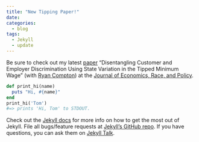 ```yaml
---
title: "New Tipping Paper!"
date: 
categories:
  - blog
tags:
  - Jekyll
  - update
---
```

Be sure to check out my latest <a href="https://ryancompton.wordpress.com/wp-content/uploads/2024/02/compton-and-compton-2024.pdf">paper</a> &#8220;Disentangling Customer and Employer Discrimination Using State Variation in the Tipped Minimum Wage&#8221; (with <a href="https://ryancompton.wordpress.com/">Ryan Compton</a>) at the <a href="https://link.springer.com/journal/41996">Journal of Economics, Race, and Policy</a>.

```ruby
def print_hi(name)
  puts "Hi, #{name}"
end
print_hi('Tom')
#=> prints 'Hi, Tom' to STDOUT.
```

Check out the [Jekyll docs][jekyll-docs] for more info on how to get the most out of Jekyll. File all bugs/feature requests at [Jekyll’s GitHub repo][jekyll-gh]. If you have questions, you can ask them on [Jekyll Talk][jekyll-talk].

[jekyll-docs]: https://jekyllrb.com/docs/home
[jekyll-gh]:   https://github.com/jekyll/jekyll
[jekyll-talk]: https://talk.jekyllrb.com/
